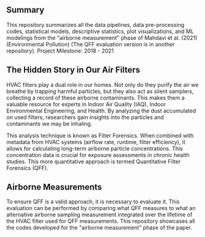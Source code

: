 ## Summary
This repository summarizes all the data pipelines, data pre-processing codes, statistical models, descriptive statistics, plot visualizations, and ML modelings from the "airborne measurement" phase of Mahdavi et al. (2021) (Environmental Pollution) (The QFF evaluation version is in another repository).
Project Milestone: 2018 - 2021  

## The Hidden Story in Our Air Filters

HVAC filters play a dual role in our homes. Not only do they purify the air we breathe by trapping harmful particles, but they also act as silent samplers, collecting a record of these airborne contaminants. This makes them a valuable resource for experts in Indoor Air Quality (IAQ), Indoor Environmental Engineering, and Health. By analyzing the dust accumulated on used filters, researchers gain insights into the particles and contaminants we may be inhaling.

This analysis technique is known as Filter Forensics. When combined with metadata from HVAC systems (airflow rate, runtime, filter efficiency), it allows for calculating long-term airborne particle concentrations. This concentration data is crucial for exposure assessments in chronic health studies. This more quantitative approach is termed Quantitative Filter Forensics (QFF).

## Airborne Measurements
To ensure QFF is a valid approach, it is necessary to evaluate it. This evaluation can be performed by comparing what QFF measures to what an alternative airborne sampling measurement integrated over the lifetime of the HVAC filter used for QFF measurements. This repository showcases all the codes developed for the "airborne measurement" phase of the paper.
